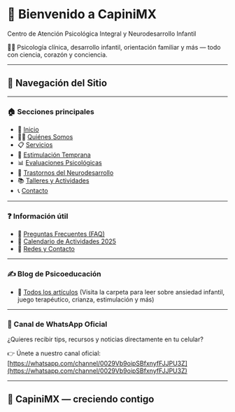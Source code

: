 <link rel="icon" href="favicon.ico" type="image/x-icon">
<link rel="stylesheet" href="style.css">


# 💙 Bienvenido a CapiniMX

Centro de Atención Psicológica Integral y Neurodesarrollo Infantil

👩‍⚕️ Psicología clínica, desarrollo infantil, orientación familiar y más — todo con ciencia, corazón y conciencia.

---

## 🧭 Navegación del Sitio

---

### 🏠 Secciones principales

- 🧠 [Inicio](../contenido_web/inicio.md)
- 👩‍⚕️ [Quiénes Somos](../contenido_web/quienes_somos.md)
- 📋 [Servicios](../contenido_web/servicios.md)
- 👶 [Estimulación Temprana](../contenido_web/estimulacion_temprana.md)
- 📊 [Evaluaciones Psicológicas](../contenido_web/evaluaciones.md)
- 🧩 [Trastornos del Neurodesarrollo](../contenido_web/trastornos.md)
- 📚 [Talleres y Actividades](../contenido_web/talleres.md)
- 📞 [Contacto](../contenido_web/contacto.md)

---

### ❓ Información útil

- 📌 [Preguntas Frecuentes (FAQ)](../FAQ.md)
- 📅 [Calendario de Actividades 2025](calendario_actividades_2025.md)
- 🧾 [Redes y Contacto](../REDES_Y_CONTACTO.md)

---

### ✍️ Blog de Psicoeducación

- 📖 [Todos los artículos](../blog/)
  (Visita la carpeta para leer sobre ansiedad infantil, juego terapéutico, crianza, estimulación y más)

---

### 📲 Canal de WhatsApp Oficial

¿Quieres recibir tips, recursos y noticias directamente en tu celular?

👉 Únete a nuestro canal oficial:  
[https://whatsapp.com/channel/0029Vb9oipSBfxnyfFJJPU3Z](https://whatsapp.com/channel/0029Vb9oipSBfxnyfFJJPU3Z)

---

## 🧠 CapiniMX — creciendo contigo
